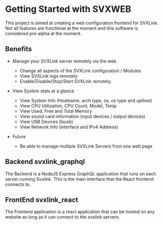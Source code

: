# Getting Started with SVXWEB

This project is aimed at creating a web configuration frontend for SVXLink. Not all features are functional at the moment and this software is considered pre-alpha at the moment.

## Benefits

- Manage your SVXLink server remotely via the web
  * Change all aspects of the SVXLink configuration / Modules
  * View SVXLink logs remotely
  * Enable/Disable/Stop/Start SVXLink remotely.

- View System stats at a glance
  * View System Info (Hostname, arch type, os, os type and uptime)
  * View CPU Utilization, CPU Count, Model, Temp
  * View Used, Free and Total Memory
  * View sound card information (input devices / output devices)
  * View USB Devices (lsusb)
  * View Network Info (interface and IPv4 Address)


- Future
  * Be able to manage multiple SVXLink Servers from one web page

## Backend svxlink_graphql

The Backend is a NodeJS Express GraphQL application that runs on each server running Svxlink. This is the main interface that the React frontend connects to.

## FrontEnd svxlink_react

The Frontend application is a react application that can be hosted on any website as long as it can connect to the svxlink servers.
